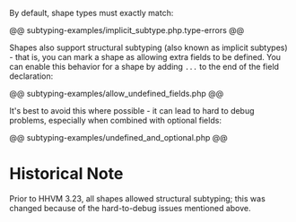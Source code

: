 By default, shape types must exactly match:

@@ subtyping-examples/implicit_subtype.php.type-errors @@

Shapes also support structural subtyping (also known as implicit subtypes) - that is, you can mark a shape as allowing extra fields to be defined. You can enable this behavior for a shape by adding `...` to the end of the field declaration:

@@ subtyping-examples/allow_undefined_fields.php @@

It's best to avoid this where possible - it can lead to hard to debug problems, especially when combined with optional fields:

@@ subtyping-examples/undefined_and_optional.php @@

Historical Note
===============

Prior to HHVM 3.23, all shapes allowed structural subtyping; this was changed because of the hard-to-debug issues mentioned above.
